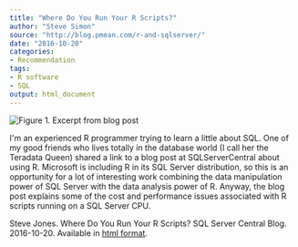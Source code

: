 ```yaml
---
title: "Where Do You Run Your R Scripts?"
author: "Steve Simon"
source: "http://blog.pmean.com/r-and-sqlserver/"
date: "2016-10-20"
categories:
- Recommendation
tags:
- R software
- SQL
output: html_document
---
```


![Figure 1. Excerpt from blog post](http://www.pmean.com/new-images/16/r-and-sqlserver01.png)

<div class="notes">

I'm an experienced R programmer trying to learn a little about SQL. One of my good friends who lives totally in the database world (I call her the Teradata Queen) shared a link to a blog post at SQLServerCentral about using R. Microsoft is including R in its SQL Server distribution, so this is an opportunity for a lot of interesting work combining the data manipulation power of SQL Server with the data analysis power of R. Anyway, the blog post explains some of the cost and performance issues associated with R scripts running on a SQL Server CPU.

Steve Jones. Where Do You Run Your R Scripts? SQL Server Central Blog. 2016-10-20. Available in [html format][jon1].

[jon1]: http://www.sqlservercentral.com/articles/Editorial/147834/

</div>
